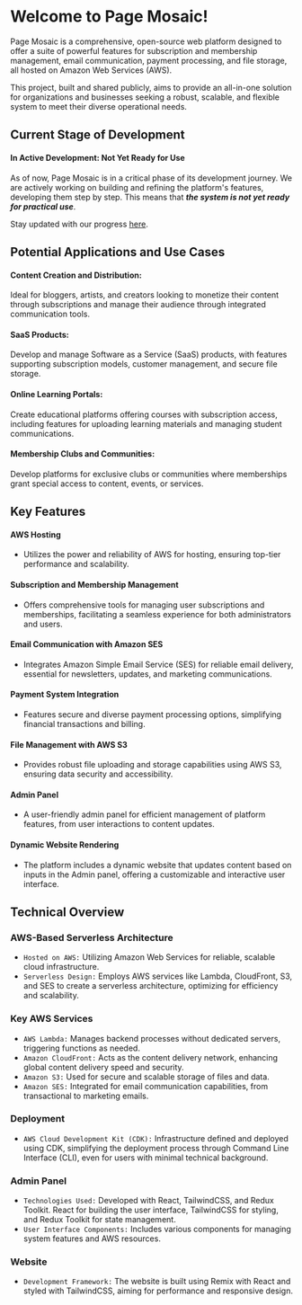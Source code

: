 # Welcome to Page Mosaic!

Page Mosaic is a comprehensive, open-source web platform designed to offer a suite of powerful features for subscription and membership management, email communication, payment processing, and file storage, all hosted on Amazon Web Services (AWS). 

This project, built and shared publicly, aims to provide an all-in-one solution for organizations and businesses seeking a robust, scalable, and flexible system to meet their diverse operational needs.

## Current Stage of Development

#### In Active Development: Not Yet Ready for Use
As of now, Page Mosaic is in a critical phase of its development journey. We are actively working on building and refining the platform's features, developing them step by step. This means that ***the system is not yet ready for practical use***.

Stay updated with our progress [here](https://github.com/orgs/pagemosaic/discussions/categories/announcements).

## Potential Applications and Use Cases

#### Content Creation and Distribution: 
Ideal for bloggers, artists, and creators looking to monetize their content through subscriptions and manage their audience through integrated communication tools.

#### SaaS Products: 
Develop and manage Software as a Service (SaaS) products, with features supporting subscription models, customer management, and secure file storage.

#### Online Learning Portals: 
Create educational platforms offering courses with subscription access, including features for uploading learning materials and managing student communications.

#### Membership Clubs and Communities: 
Develop platforms for exclusive clubs or communities where memberships grant special access to content, events, or services.


## Key Features
#### AWS Hosting
* Utilizes the power and reliability of AWS for hosting, ensuring top-tier performance and scalability.
#### Subscription and Membership Management
* Offers comprehensive tools for managing user subscriptions and memberships, facilitating a seamless experience for both administrators and users.
#### Email Communication with Amazon SES
* Integrates Amazon Simple Email Service (SES) for reliable email delivery, essential for newsletters, updates, and marketing communications.
#### Payment System Integration
* Features secure and diverse payment processing options, simplifying financial transactions and billing.
#### File Management with AWS S3
* Provides robust file uploading and storage capabilities using AWS S3, ensuring data security and accessibility.
#### Admin Panel
* A user-friendly admin panel for efficient management of platform features, from user interactions to content updates.
#### Dynamic Website Rendering
* The platform includes a dynamic website that updates content based on inputs in the Admin panel, offering a customizable and interactive user interface.

## Technical Overview
### AWS-Based Serverless Architecture
* `Hosted on AWS:` Utilizing Amazon Web Services for reliable, scalable cloud infrastructure.
* `Serverless Design:` Employs AWS services like Lambda, CloudFront, S3, and SES to create a serverless architecture, optimizing for efficiency and scalability.

### Key AWS Services
* `AWS Lambda:` Manages backend processes without dedicated servers, triggering functions as needed.
* `Amazon CloudFront:` Acts as the content delivery network, enhancing global content delivery speed and security.
* `Amazon S3:` Used for secure and scalable storage of files and data.
* `Amazon SES:` Integrated for email communication capabilities, from transactional to marketing emails.

### Deployment
* `AWS Cloud Development Kit (CDK):` Infrastructure defined and deployed using CDK, simplifying the deployment process through Command Line Interface (CLI), even for users with minimal technical background.

### Admin Panel
* `Technologies Used:` Developed with React, TailwindCSS, and Redux Toolkit. React for building the user interface, TailwindCSS for styling, and Redux Toolkit for state management.
* `User Interface Components:` Includes various components for managing system features and AWS resources.

### Website
* `Development Framework:` The website is built using Remix with React and styled with TailwindCSS, aiming for performance and responsive design.

